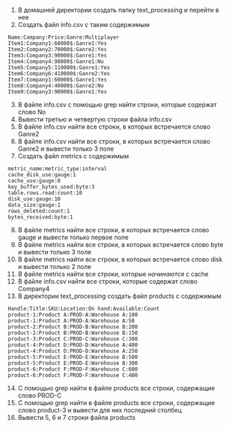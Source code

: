 1) В домашней директории создать папку text_processing и перейти в нее
2) Создать файл info.csv с таким содержимым
```
Name:Company:Price:Ganre:Multiplayer
Item1:Company1:60000$:Ganre1:Yes
Item2:Company2:70000$:Ganre2:Yes
Item3:Company3:90000$:Ganre1:Yes
Item4:Company4:90000$:Ganre1:No
Item5:Company5:110000$:Ganre1:Yes
Item6:Company6:410000$:Ganre2:Yes
Item7:Company1:60000$:Ganre1:Yes
Item8:Company4:40000$:Ganre2:No
Item9:Company3:90000$:Ganre1:Yes
```
3) В файле info.csv с помощью grep найти строки, которые содержат слово No
4) Вывести третью и четвертую строки файла info.csv
5) В файле info.csv найти все строки, в которых встречается слово Ganre2
6) В файле info.csv найти все строки, в которых встречается слово Ganre2 и вывести только 3 поле
7) Создать файл metrics с содержимым
```
metric_name:metric_type:interval
cache_disk_use:gauge:1
cache_use:gauge:0
key_buffer_bytes_used:byte:3
table.rows.read:count:10
disk_use:gauge:10
data_size:gauge:1
rows_deleted:count:1
bytes_received:byte:1
```
8) В файле metrics найти все строки, в которых встречается слово gauge и вывести только первое поле
9) В файле metrics найти все строки, в которых встречается слово byte и вывести только 3 поле
10) В файле metrics найти все строки, в которых встречается слово disk и вывести только 2 поле
11) В файле metrics найти все строки, которые *начинаются* с cache
12) В файле info.csv найти все строки, которые содержат слово Company4
13) В директории text_processing создать файл products с содержимым
```
Handle:Title:SKU:Location:On hand:Available:Count
product-1:Product A:PROD-A:Warehouse A:100
product-1:Product A:PROD-A:Warehouse A:50
product-2:Product B:PROD-B:Warehouse B:200
product-2:Product B:PROD-B:Warehouse B:150
product-3:Product C:PROD-C:Warehouse C:300
product-4:Product D:PROD-D:Warehouse A:400
product-4:Product D:PROD-D:Warehouse A:250
product-5:Product E:PROD-E:Warehouse B:500
product-5:Product E:PROD-E:Warehouse B:300
product-6:Product F:PROD-F:Warehouse C:600
product-6:Product F:PROD-F:Warehouse C:400
```
14) С помощью grep найти в файле products все строки, содержащие слово PROD-C
15) С помощью grep найти в файле products все строки, содержащие слово product-3 и вывести для них последний столбец
16) Вывести 5, 6 и 7 строки файла products
